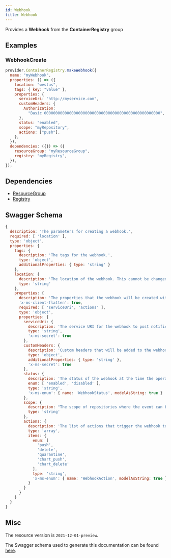 ```yaml
---
id: Webhook
title: Webhook
---
```

Provides a **Webhook** from the **ContainerRegistry** group
## Examples
### WebhookCreate
```js
provider.ContainerRegistry.makeWebhook({
  name: "myWebhook",
  properties: () => ({
    location: "westus",
    tags: { key: "value" },
    properties: {
      serviceUri: "http://myservice.com",
      customHeaders: {
        Authorization:
          "Basic 000000000000000000000000000000000000000000000000000",
      },
      status: "enabled",
      scope: "myRepository",
      actions: ["push"],
    },
  }),
  dependencies: ({}) => ({
    resourceGroup: "myResourceGroup",
    registry: "myRegistry",
  }),
});

```
## Dependencies
- [ResourceGroup](../Resources/ResourceGroup.md)
- [Registry](../ContainerRegistry/Registry.md)
## Swagger Schema
```js
{
  description: 'The parameters for creating a webhook.',
  required: [ 'location' ],
  type: 'object',
  properties: {
    tags: {
      description: 'The tags for the webhook.',
      type: 'object',
      additionalProperties: { type: 'string' }
    },
    location: {
      description: 'The location of the webhook. This cannot be changed after the resource is created.',
      type: 'string'
    },
    properties: {
      description: 'The properties that the webhook will be created with.',
      'x-ms-client-flatten': true,
      required: [ 'serviceUri', 'actions' ],
      type: 'object',
      properties: {
        serviceUri: {
          description: 'The service URI for the webhook to post notifications.',
          type: 'string',
          'x-ms-secret': true
        },
        customHeaders: {
          description: 'Custom headers that will be added to the webhook notifications.',
          type: 'object',
          additionalProperties: { type: 'string' },
          'x-ms-secret': true
        },
        status: {
          description: 'The status of the webhook at the time the operation was called.',
          enum: [ 'enabled', 'disabled' ],
          type: 'string',
          'x-ms-enum': { name: 'WebhookStatus', modelAsString: true }
        },
        scope: {
          description: "The scope of repositories where the event can be triggered. For example, 'foo:*' means events for all tags under repository 'foo'. 'foo:bar' means events for 'foo:bar' only. 'foo' is equivalent to 'foo:latest'. Empty means all events.",
          type: 'string'
        },
        actions: {
          description: 'The list of actions that trigger the webhook to post notifications.',
          type: 'array',
          items: {
            enum: [
              'push',
              'delete',
              'quarantine',
              'chart_push',
              'chart_delete'
            ],
            type: 'string',
            'x-ms-enum': { name: 'WebhookAction', modelAsString: true }
          }
        }
      }
    }
  }
}
```
## Misc
The resource version is `2021-12-01-preview`.

The Swagger schema used to generate this documentation can be found [here](https://github.com/Azure/azure-rest-api-specs/tree/main/specification/containerregistry/resource-manager/Microsoft.ContainerRegistry/preview/2021-12-01-preview/containerregistry.json).

